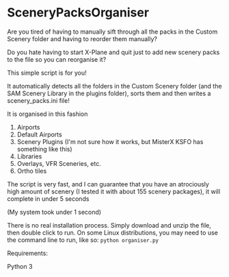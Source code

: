 # SceneryPacksOrganiser
Are you tired of having to manually sift through all the packs in the Custom Scenery folder and having to reorder them manually?

Do you hate having to start X-Plane and quit just to add new scenery packs to the file so you can reorganise it?

This simple script is for you!

It automatically detects all the folders in the Custom Scenery folder (and the SAM Scenery Library in the plugins folder), sorts them and then writes a scenery_packs.ini file!

It is organised in this fashion

1. Airports
2. Default Airports
3. Scenery Plugins (I'm not sure how it works, but MisterX KSFO has something like this)
4. Libraries
5. Overlays, VFR Sceneries, etc.
6. Ortho tiles
 

The script is very fast, and I can guarantee that you have an atrociously high amount of scenery (I tested it with about 155 scenery packages), it will complete in under 5 seconds

(My system took under 1 second)

There is no real installation process. Simply download and unzip the file, then double click to run. On some Linux distributions, you may need to use the command line to run, like so: `python organiser.py`

Requirements:

Python 3
